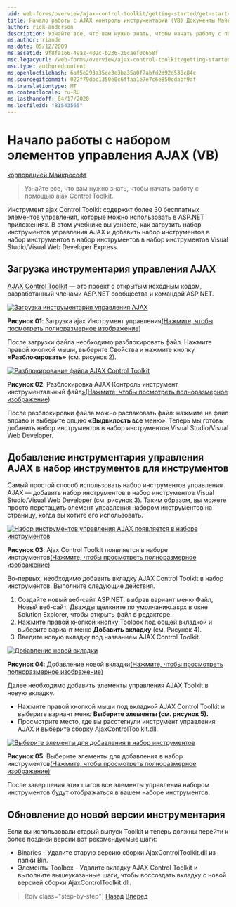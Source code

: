```yaml
---
uid: web-forms/overview/ajax-control-toolkit/getting-started/get-started-with-the-ajax-control-toolkit-vb
title: Начало работы с AJAX контроль инструментарий (VB) Документы Майкрософт
author: rick-anderson
description: Узнайте все, что вам нужно знать, чтобы начать работу с помощью ajax Control Toolkit.
ms.author: riande
ms.date: 05/12/2009
ms.assetid: 9f8fa166-49a2-402c-b236-20caef0c658f
msc.legacyurl: /web-forms/overview/ajax-control-toolkit/getting-started/get-started-with-the-ajax-control-toolkit-vb
msc.type: authoredcontent
ms.openlocfilehash: 6af5e293a35ce3e3ba35a0f7abfd2d92d538c84c
ms.sourcegitcommit: 022f79dbc1350e0c6ffaa1e7e7c6e850cdabf9af
ms.translationtype: MT
ms.contentlocale: ru-RU
ms.lasthandoff: 04/17/2020
ms.locfileid: "81543565"
---
```

# <a name="get-started-with-the-ajax-control-toolkit-vb"></a>Начало работы с набором элементов управления AJAX (VB)

[корпорацией Майкрософт](https://github.com/microsoft)

> Узнайте все, что вам нужно знать, чтобы начать работу с помощью ajax Control Toolkit.

Инструмент ajax Control Toolkit содержит более 30 бесплатных элементов управления, которые можно использовать в ASP.NET приложениях. В этом учебнике вы узнаете, как загрузить набор инструментов управления AJAX и добавить набор инструментов в набор инструментов в набор инструментов в набор инструментов Visual Studio/Visual Web Developer Express.

## <a name="downloading-the-ajax-control-toolkit"></a>Загрузка инструментария управления AJAX

[AJAX Control Toolkit](http://devexpress.com/act) — это проект с открытым исходным кодом, разработанный членами ASP.NET сообщества и командой ASP.NET.

[![Загрузка инструментария управления AJAX](get-started-with-the-ajax-control-toolkit-vb/_static/image1.jpg)](get-started-with-the-ajax-control-toolkit-vb/_static/image1.png)

**Рисунок 01**: Загрузка ajax Инструмент управления[(Нажмите, чтобы посмотреть полноразмерное изображение](get-started-with-the-ajax-control-toolkit-vb/_static/image2.png))

После загрузки файла необходимо разблокировать файл. Нажмите правой кнопкой мыши, выберите Свойства и нажмите кнопку **«Разблокировать»** (см. рисунок 2).

[![Разблокирование файла AJAX Control Toolkit](get-started-with-the-ajax-control-toolkit-vb/_static/image2.jpg)](get-started-with-the-ajax-control-toolkit-vb/_static/image3.png)

**Рисунок 02**: Разблокировка AJAX Контроль инструмент инструментальный файл[»(Нажмите, чтобы посмотреть полноразмерное изображение](get-started-with-the-ajax-control-toolkit-vb/_static/image4.png))

После разблокировки файла можно распаковать файл: нажмите на файл вправо и выберите опцию **«Выдвилость все** меню». Теперь мы готовы добавить набор инструментов в набор инструментов Visual Studio/Visual Web Developer.

## <a name="adding-the-ajax-control-toolkit-to-the-toolbox"></a>Добавление инструментария управления AJAX в набор инструментов для инструментов

Самый простой способ использовать набор инструментов управления AJAX — добавить набор инструментов в набор инструментов Visual Studio/Visual Web Developer (см. рисунок 3). Таким образом, вы можете просто перетащить элемент управления набором инструментов на страницу, когда вы хотите его использовать.

[![Набор инструментов управления AJAX появляется в наборе инструментов](get-started-with-the-ajax-control-toolkit-vb/_static/image3.jpg)](get-started-with-the-ajax-control-toolkit-vb/_static/image5.png)

**Рисунок 03**: Ajax Control Toolkit появляется в наборе инструментов[(Нажмите, чтобы просмотреть полноразмерное изображение)](get-started-with-the-ajax-control-toolkit-vb/_static/image6.png)

Во-первых, необходимо добавить вкладку AJAX Control Toolkit в набор инструментов. Выполните следующие действия.

1. Создайте новый веб-сайт ASP.NET, выбрав вариант меню Файл, Новый веб-сайт. Дважды щелкните по умолчанию.aspx в окне Solution Explorer, чтобы открыть файл в редакторе.
2. Нажмите правой кнопкой кнопку Toolbox под общей вкладкой и выберите вариант меню **Добавить вкладку** (см. Рисунок 4).
3. Введите новую вкладку под названием AJAX Control Toolkit.

[![Добавление новой вкладки](get-started-with-the-ajax-control-toolkit-vb/_static/image4.jpg)](get-started-with-the-ajax-control-toolkit-vb/_static/image7.png)

**Рисунок 04**: Добавление новой вкладки[(Нажмите, чтобы просмотреть полноразмерное изображение)](get-started-with-the-ajax-control-toolkit-vb/_static/image8.png)

Далее необходимо добавить элементы управления AJAX Toolkit в новую вкладку.

- Нажмите правой кнопкой мыши под вкладкой AJAX Control Toolkit и выберите вариант меню **Выберите элементы (см. рисунок 5).**
- Просмотрите место, где вы расстегнули инструмент управления AJAX и выберите сборку AjaxControlToolkit.dll.

[![Выберите элементы для добавления в набор инструментов](get-started-with-the-ajax-control-toolkit-vb/_static/image5.jpg)](get-started-with-the-ajax-control-toolkit-vb/_static/image9.png)

**Рисунок 05**: Выберите элементы для добавления в набор инструментов[(Нажмите, чтобы просмотреть полноразмерное изображение)](get-started-with-the-ajax-control-toolkit-vb/_static/image10.png)

После завершения этих шагов все элементы управления набором инструментов будут отображаться в вашем наборе инструментов.

## <a name="upgrading-to-a-new-version-of-the-toolkit"></a>Обновление до новой версии инструментария

Если вы использовали старый выпуск Toolkit и теперь должны перейти к более поздней версии вот рекомендуемые шаги:

- Binaries - Удалите старую версию сборки AjaxControlToolkit.dll из папки Bin.
- Элементы Toolbox - Удалите вкладку AJAX Control Toolkit и выполните вышеуказанные шаги, чтобы воссоздать вкладку с новой версией сборки AjaxControlToolkit.dll.

> [!div class="step-by-step"]
> [Назад](creating-a-custom-ajax-control-toolkit-control-extender-cs.md)
> [Вперед](using-ajax-control-toolkit-controls-and-control-extenders-vb.md)

